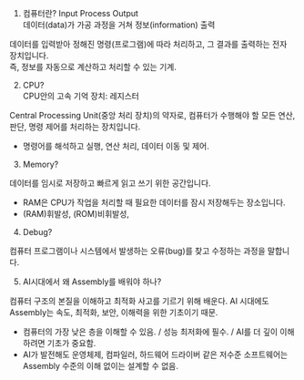 1. 컴퓨터란? 
Input Process Output       
데이터(data)가 가공 과정을 거쳐 정보(information) 출력

데이터를 입력받아 정해진 명령(프로그램)에 따라 처리하고, 그 결과를 출력하는 전자 장치입니다.  
즉, 정보를 자동으로 계산하고 처리할 수 있는 기계.

2. CPU?     
CPU안의 고속 기억 장치: 레지스터 

Central Processing Unit(중앙 처리 장치)의 약자로, 컴퓨터가 수행해야 할 모든 연산, 판단, 명령 제어를 처리하는 장치입니다.
- 명령어를 해석하고 실행, 연산 처리, 데이터 이동 및 제어. 

3. Memory? 

데이터를 임시로 저장하고 빠르게 읽고 쓰기 위한 공간입니다. 
- RAM은 CPU가 작업을 처리할 때 필요한 데이터를 잠시 저장해두는 장소입니다.
- (RAM)휘발성, (ROM)비휘발성,  

4. Debug? 

컴퓨터 프로그램이나 시스템에서 발생하는 오류(bug)를 찾고 수정하는 과정을 말합니다.

5. AI시대에서 왜 Assembly를 배워야 하나? 

컴퓨터 구조의 본질을 이해하고 최적화 사고를 기르기 위해 배운다. 
AI 시대에도 Assembly는 속도, 최적화, 보안, 이해력을 위한 기초이기 때문.

- 컴퓨터의 가장 낮은 층을 이해할 수 있음. / 성능 최저화에 필수.  / AI를 더 깊이 이해하려면 기초가 중요함.
- AI가 발전해도 운영체제, 컴파일러, 하드웨어 드라이버 같은 저수준 소프트웨어는 Assembly 수준의 이해 없이는 설계할 수 없음.
